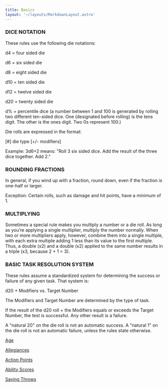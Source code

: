 ```yaml
---
title: Basics
layout: '~/layouts/MarkdownLayout.astro'
---
```

### DICE NOTATION

These rules use the following die notations:

d4 = four sided die

d6 = six sided die

d8 = eight sided die

d10 = ten sided die

d12 = twelve sided die

d20 = twenty sided die

d% = percentile dice (a number between 1 and 100 is generated by rolling two
different ten-sided dice. One (designated before rolling) is the tens digit.
The other is the ones digit. Two 0s represent 100.)

Die rolls are expressed in the format:

[#] die type [+/- modifiers]

Example: 3d6+2 means: "Roll 3 six sided dice. Add the result of the three dice
together. Add 2."

### ROUNDING FRACTIONS

In general, if you wind up with a fraction, round down, even if the fraction
is one-half or larger.

Exception: Certain rolls, such as damage and hit points, have a minimum of 1.

### MULTIPLYING

Sometimes a special rule makes you multiply a number or a die roll. As long as
you’re applying a single multiplier, multiply the number normally. When two or
more multipliers apply, however, combine them into a single multiple, with
each extra multiple adding 1 less than its value to the first multiple. Thus,
a double (x2) and a double (x2) applied to the same number results in a triple
(x3, because 2 + 1 = 3).

### BASIC TASK RESOLUTION SYSTEM

These rules assume a standardized system for determining the success or
failure of any given task. That system is:

d20 + Modifiers vs. Target Number

The Modifiers and Target Number are determined by the type of task.

If the result of the d20 roll + the Modifiers equals or exceeds the Target
Number, the test is successful. Any other result is a failure.

A "natural 20" on the die roll is not an automatic success. A "natural 1" on
the die roll is not an automatic failure, unless the rules state otherwise.

[Age](/modern.d20.srd/basics/age)

[Allegiances](/modern.d20.srd/basics/allegiances)

[Action Points](/modern.d20.srd/basics/action.points)

[Ability Scores](/modern.d20.srd/basics/ability.scores)

[Saving Throws](/modern.d20.srd/basics/saving.throws)

